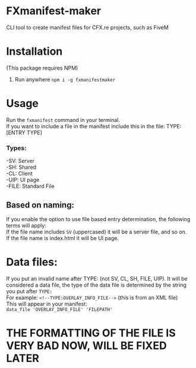 # FXmanifest-maker
CLI tool to create manifest files for CFX.re projects, such as FiveM

# Installation
(This package requires NPM)
1. Run anywhere `npm i -g fxmanifestmaker` 

# Usage
Run the `fxmanifest` command in your terminal. <br>
If you want to include a file in the manifest include this in the file:
TYPE:[ENTRY TYPE]
### Types:
-SV: Server <br>
-SH: Shared <br>
-CL: Client <br>
-UIP: UI page <br>
-FILE: Standard File <br>

## Based on naming:
If you enable the option to use file based entry determination, the following terms will apply: <br>
If the file name includes `SV` (uppercased) it will be a server file, and so on. <br>
If the file name is index.html it will be UI page. <br>

# Data files:
If you put an invalid name after TYPE: (not SV, CL, SH, FILE, UIP). It will be considered a data file, the type of the data file is determined by the string you put after `TYPE:` <br>
For example: 
`<!--TYPE:OVERLAY_INFO_FILE-->` (this is from an XML file) <br>
This will appear in your manifest: <br>
`data_file 'OVERLAY_INFO_FILE' 'FILEPATH'`
# THE FORMATTING OF THE FILE IS VERY BAD NOW, WILL BE FIXED LATER


